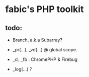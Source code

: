 # fabic's PHP toolkit


## todo:

* Branch, a.k.a Subarray?

* _pr(...), _vd(...) @ global scope.
* _cl, _fb : ChromePHP & Firebug
* _log(...) ?
